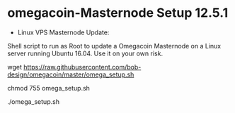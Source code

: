 # omegacoin-Masternode Setup 12.5.1

- Linux VPS Masternode Update:

Shell script to run as Root to update a Omegacoin Masternode on a Linux server running Ubuntu 16.04. Use it on your own risk.


wget https://raw.githubusercontent.com/bob-design/omegacoin/master/omega_setup.sh

chmod 755 omega_setup.sh

./omega_setup.sh

